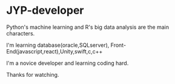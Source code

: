 # JYP-developer

Python's machine learning and R's big data analysis are the main characters.

I'm learning database(oracle,SQLserver), Front-End(javascript,react),Unity,swift,c,c++

I'm a novice developer and learning coding hard.

Thanks for watching.
